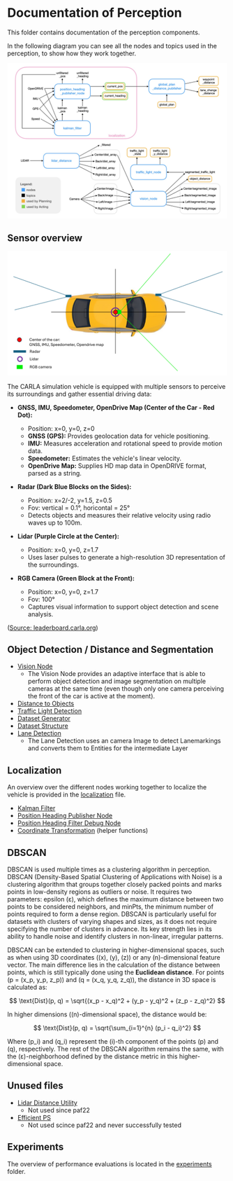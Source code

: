 # Documentation of Perception

This folder contains documentation of the perception components.

In the following diagram you can see all the nodes and topics used in the perception, to show how they work together.

![Perception Overview](../../doc/assets/perception/perception_overview.png)

## Sensor overview

![Perception Overview](../../doc/assets/perception/carla_sensor_overview.png)

The CARLA simulation vehicle is equipped with multiple sensors to perceive its surroundings and gather essential driving data:

- **GNSS, IMU, Speedometer, OpenDrive Map (Center of the Car - Red Dot):**
  - Position: x=0, y=0, z=0
  - **GNSS (GPS):** Provides geolocation data for vehicle positioning.
  - **IMU:** Measures acceleration and rotational speed to provide motion data.
  - **Speedometer:** Estimates the vehicle's linear velocity.
  - **OpenDrive Map:** Supplies HD map data in OpenDRIVE format, parsed as a string.

- **Radar (Dark Blue Blocks on the Sides):**
  - Position: x=2/-2, y=1.5, z=0.5
  - Fov: vertical = 0.1°, horicontal = 25°
  - Detects objects and measures their relative velocity using radio waves up to 100m.

- **Lidar (Purple Circle at the Center):**
  - Position: x=0, y=0, z=1.7
  - Uses laser pulses to generate a high-resolution 3D representation of the surroundings.

- **RGB Camera (Green Block at the Front):**
  - Position: x=0, y=0, z=1.7
  - Fov: 100°
  - Captures visual information to support object detection and scene analysis.

([Source: leaderboard.carla.org](https://leaderboard.carla.org/get_started_v2_0/?utm_source=chatgpt.com))

## Object Detection / Distance and Segmentation

- [Vision Node](./vision_node.md)
  - The Vision Node provides an adaptive interface that is able to perform object detection and image segmentation on multiple cameras at the same time
  (even though only one camera perceiving the front of the car is active at the moment).
- [Distance to Objects](./distance_to_objects.md)
- [Traffic Light Detection](./traffic_light_detection.md)
- [Dataset Generator](./dataset_generator.md)
- [Dataset Structure](./dataset_structure.md)
- [Lane Detection](./Lanedetection_node.md)
  - The Lane Detection uses an camera Image to detect Lanemarkings and converts them to Entities for the intermediate Layer

## Localization

An overview over the different nodes working together to localize the vehicle is provided in the [localization](./localization.md) file.

- [Kalman Filter](./kalman_filter.md)
- [Position Heading Publisher Node](./position_heading_publisher_node.md)
- [Position Heading Filter Debug Node](./position_heading_filter_debug_node.md)
- [Coordinate Transformation](./coordinate_transformation.md) (helper functions)

## DBSCAN

DBSCAN is used multiple times as a clustering algorithm in perception. DBSCAN (Density-Based Spatial Clustering of Applications with Noise) is a clustering algorithm that groups together closely packed points and marks points in low-density regions as outliers or noise. It requires two parameters:
epsilon (ε), which defines the maximum distance between two points to be considered neighbors, and minPts, the minimum number of points required to form a dense region. DBSCAN is particularly useful for datasets with clusters of varying shapes and sizes, as it does not require specifying the number
of clusters in advance. Its key strength lies in its ability to handle noise and identify clusters in non-linear, irregular patterns.

DBSCAN can be extended to clustering in higher-dimensional spaces, such as when using 3D coordinates (\(x\), \(y\), \(z\)) or any \(n\)-dimensional feature vector. The main difference lies in the calculation of the distance between points, which is still typically done using the **Euclidean distance**.
For points \(p = (x_p, y_p, z_p)\) and \(q = (x_q, y_q, z_q)\), the distance in 3D space is calculated as:

$$
\text{Dist}(p, q) = \sqrt{(x_p - x_q)^2 + (y_p - y_q)^2 + (z_p - z_q)^2}
$$

In higher dimensions (\(n\)-dimensional space), the distance would be:

$$
\text{Dist}(p, q) = \sqrt{\sum_{i=1}^{n} (p_i - q_i)^2}
$$

Where \(p_i\) and \(q_i\) represent the \(i\)-th component of the points \(p\) and \(q\), respectively. The rest of the DBSCAN algorithm remains the same, with the (ε)-neighborhood defined by the distance metric in this higher-dimensional space.

## Unused files

- [Lidar Distance Utility](./lidar_distance_utility.md)
  - Not used since paf22
- [Efficient PS](./efficientps.md)
  - Not used scince paf22 and never successfully tested

## Experiments

The overview of performance evaluations is located in the [experiments](./experiments/README.md) folder.
